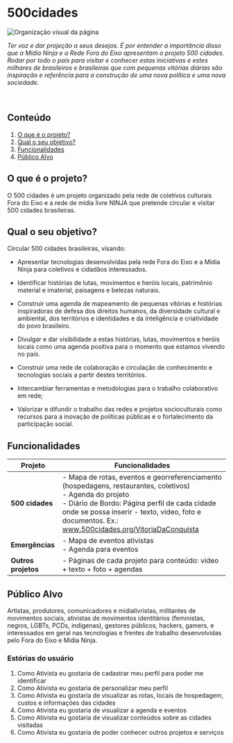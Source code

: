# 500cidades

![Organização visual da página](http://midianinja.org/files/2019/04/photo_2019-04-25_10-53-17.jpg)

_Ter voz e dar projeção a seus desejos. É por entender a importância disso que a Mídia Ninja 
e a Rede Fora do Eixo apresentam o projeto 500 cidades. Rodar por todo o país para visitar e 
conhecer estas iniciativas e estes milhares de brasileiros e brasileiras que com pequenas vitórias 
diárias são inspiração e referência para a construção de uma nova política e uma nova sociedade._

</br>

## Conteúdo
1. [O que é o projeto?](#o-que-é-o-projeto)
1. [Qual o seu objetivo?](#qual-o-seu-objetivo)
1. [Funcionalidades](#Funcionalidades)
1. [Público Alvo](#público-alvo)


## O que é o projeto?

O 500 cidades é um projeto organizado pela rede de coletivos culturais Fora do Eixo e a rede de mídia livre NINJA que pretende
circular e visitar 500 cidades brasileiras.

## Qual o seu objetivo?


Circular 500 cidades brasileiras, visando: 

 * Apresentar tecnologias desenvolvidas pela rede Fora do Eixo e a Mídia Ninja para coletivos e cidadãos interessados. 
 
 * Identificar histórias de lutas, movimentos e heróis locais, patrimônio material e imaterial, paisagens e belezas naturais. 
 
 * Construir uma agenda de mapeamento de pequenas vitórias e histórias inspiradoras de defesa dos direitos humanos, da diversidade cultural e ambiental, dos territórios e identidades e da inteligência e criatividade do povo brasileiro.

 * Divulgar e dar visibilidade a estas histórias, lutas, movimentos e heróis locais como uma agenda positiva para o momento que estamos vivendo no país. 
 
 * Construir uma rede de colaboração e circulação de conhecimento e tecnologias sociais a partir destes territórios. 
 
 * Intercambiar ferramentas e metodologias para o trabalho colaborativo em rede;
 
 * Valorizar e difundir o trabalho das redes e projetos socioculturais como recursos para a inovação de políticas públicas e o fortalecimento da participação social.

## Funcionalidades

| **Projeto** | **Funcionalidades** |
| ------------ | ------------ |
| **500 cidades** | - Mapa de rotas, eventos e georreferenciamento (hospedagens, restaurantes, coletivos) </br> - Agenda do projeto </br> - Diário de Bordo: Página perfil de cada cidade onde se possa inserir - texto, vídeo, foto e documentos. Ex.: www.500cidades.org/VitoriaDaConquista |
| **Emergências** | - Mapa de eventos ativistas </br> - Agenda para eventos 
| **Outros projetos** | - Páginas de cada projeto para conteúdo: video + texto + foto + agendas |

## Público Alvo

Artistas, produtores, comunicadores e midialivristas, militantes de 
movimentos sociais, ativistas de movimentos identitários (feministas, negros, LGBTs, PCDs, indígenas),
gestores públicos, hackers, gamers, e interessados em geral nas tecnologias e frentes de trabalho desenvolvidas
pelo Fora do Eixo e Mídia Ninja. 

  ### Estórias do usuário
  
  1. Como Ativista eu gostaria de cadastrar meu perfil para poder me identificar
  2. Como Ativista eu gostaria de personalizar meu perfil 
  3. Como Ativista eu gostaria de visualizar as rotas, locais de hospedagem, custos e informações das cidades 
  4. Como Ativista eu gostaria de visualizar a agenda e eventos
  5. Como Ativista eu gostaria de visualizar conteúdos sobre as cidades visitadas
  6. Como Ativista eu gostaria de poder conhecer outros projetos e serviços


